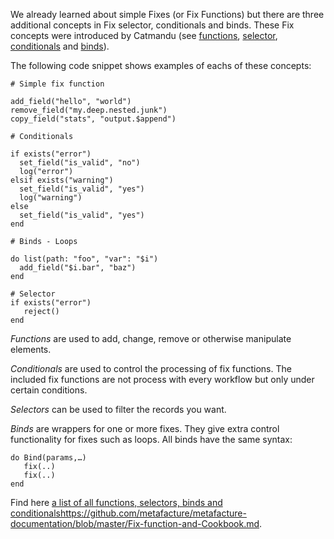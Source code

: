 We already learned about simple Fixes (or Fix Functions) but there are three additional concepts in Fix selector, conditionals and binds. 
These Fix concepts were introduced by Catmandu (see [functions](https://librecat.org/Catmandu/#functions), [selector](https://librecat.org/Catmandu/#selectors), [conditionals](https://librecat.org/Catmandu/#conditionals) and [binds](https://librecat.org/Catmandu/#binds)).

The following code snippet shows examples of eachs of these concepts:

```
# Simple fix function

add_field("hello", "world")
remove_field("my.deep.nested.junk")
copy_field("stats", "output.$append")

# Conditionals

if exists("error")
  set_field("is_valid", "no")
  log("error")
elsif exists("warning")
  set_field("is_valid", "yes")
  log("warning")
else
  set_field("is_valid", "yes")
end

# Binds - Loops

do list(path: "foo", "var": "$i")
  add_field("$i.bar", "baz")
end

# Selector
if exists("error")
   reject()
end
```



*Functions* are used to add, change, remove or otherwise manipulate elements.

*Conditionals* are used to control the processing of fix functions. The included fix functions are not process with every workflow but only under certain conditions.

*Selectors* can be used to filter the records you want.

*Binds* are wrappers for one or more fixes. They give extra control functionality for fixes such as loops. All binds have the same syntax:

```
do Bind(params,…)
   fix(..)
   fix(..)
end
```

Find here [a list of all functions, selectors, binds and conditionals](https://github.com/metafacture/metafacture-documentation/blob/master/Fix-function-and-Cookbook.md)https://github.com/metafacture/metafacture-documentation/blob/master/Fix-function-and-Cookbook.md.


